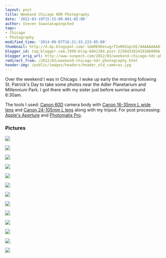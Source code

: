 ```yaml
---
layout: post
title: Weekend Chicago HDR Photography
date: '2012-03-19T15:15:00.001-05:00'
author: Steven Suwatanapongched
tags:
- Chicago
- Photography
modified_time: '2014-08-07T16:21:33.223-05:00'
thumbnail: http://4.bp.blogspot.com/-1mbREOOesug/T2eR0ZoprQI/AAAAAAAA81s/F6ZNs0DCUXw/s600/2012-03-18+at+03-48-06.jpg
blogger_id: tag:blogger.com,1999:blog-6841384.post-2250433814193860096
blogger_orig_url: http://www.sunpech.com/2012/03/weekend-chicago-hdr-photography.html
redirect_from: /2012/03/weekend-chicago-hdr-photography.html
header-img: /public/images/headers/header_old_cameras.jpg
---
```


Over the weekend I was in Chicago. I woke up early the morning following St. Patrick's Day to take some photos near the Adler Planetarium and Millennium Park. I got there with my sister just before sunrise around 6:30am.

The tools I used: <a href="http://www.amazon.com/gp/product/B0040JHVCC/ref=as_li_ss_tl?ie=UTF8&amp;tag=sunpech-20&amp;linkCode=as2&amp;camp=1789&amp;creative=390957&amp;creativeASIN=B0040JHVCC">Canon 60D</a>&nbsp;camera body with <a href="http://www.amazon.com/gp/product/B000NP46K2/ref=as_li_ss_tl?ie=UTF8&amp;tag=sunpech-20&amp;linkCode=as2&amp;camp=1789&amp;creative=390957&amp;creativeASIN=B000NP46K2">Canon 16-35mm L wide lens</a>&nbsp;and&nbsp;<a href="http://www.amazon.com/gp/product/B00513JCA0/ref=as_li_ss_tl?ie=UTF8&amp;tag=sunpech-20&amp;linkCode=as2&amp;camp=1789&amp;creative=390957&amp;creativeASIN=B00513JCA0">Canon 24-105mm L lens</a>&nbsp;along with my tripod. For post processing: <a href="http://www.apple.com/aperture/">Apple's Aperture</a> and <a href="http://www.hdrsoft.com/">Photomatix Pro</a>.

### Pictures

<a href="http://4.bp.blogspot.com/-1mbREOOesug/T2eR0ZoprQI/AAAAAAAA81s/F6ZNs0DCUXw/s600/2012-03-18+at+03-48-06.jpg"><img border="0"  src="http://4.bp.blogspot.com/-1mbREOOesug/T2eR0ZoprQI/AAAAAAAA81s/F6ZNs0DCUXw/s400/2012-03-18+at+03-48-06.jpg"  /></a>

<a href="http://3.bp.blogspot.com/-wxS_4EUJdMc/T2eR2hBoahI/AAAAAAAA814/JzK6BnxQ0D8/s600/2012-03-18+at+03-53-35.jpg"><img border="0"  src="http://3.bp.blogspot.com/-wxS_4EUJdMc/T2eR2hBoahI/AAAAAAAA814/JzK6BnxQ0D8/s400/2012-03-18+at+03-53-35.jpg"  /></a>

<a href="http://2.bp.blogspot.com/-ek1mjZevGG4/T2eR7m7rXYI/AAAAAAAA82A/zgPYB7mVqEY/s600/2012-03-18+at+04-00-53.jpg"><img border="0"  src="http://2.bp.blogspot.com/-ek1mjZevGG4/T2eR7m7rXYI/AAAAAAAA82A/zgPYB7mVqEY/s400/2012-03-18+at+04-00-53.jpg"  /></a>

<a href="http://2.bp.blogspot.com/-tE3X7AdfRBk/T2eR_dx6AvI/AAAAAAAA82Q/9tMK-ZNCvnQ/s600/2012-03-18+at+04-08-54.jpg"><img border="0"  src="http://2.bp.blogspot.com/-tE3X7AdfRBk/T2eR_dx6AvI/AAAAAAAA82Q/9tMK-ZNCvnQ/s400/2012-03-18+at+04-08-54.jpg"  /></a>

<a href="http://2.bp.blogspot.com/-V_KcegHASt0/T2eSDXJlylI/AAAAAAAA82g/elHskuLqx1M/s600/2012-03-18+at+04-10-35.jpg"><img border="0"  src="http://2.bp.blogspot.com/-V_KcegHASt0/T2eSDXJlylI/AAAAAAAA82g/elHskuLqx1M/s400/2012-03-18+at+04-10-35.jpg"  /></a>

<a href="http://2.bp.blogspot.com/-nyVWsdaG4vU/T2eSH1AdGsI/AAAAAAAA82w/G6qTNLRvpg4/s600/2012-03-18+at+04-17-29.jpg"><img border="0"  src="http://2.bp.blogspot.com/-nyVWsdaG4vU/T2eSH1AdGsI/AAAAAAAA82w/G6qTNLRvpg4/s400/2012-03-18+at+04-17-29.jpg"  /></a>

<a href="http://4.bp.blogspot.com/-FIzxxX_AoaA/T2eSKdoHiVI/AAAAAAAA824/QREibvijzls/s600/2012-03-18+at+04-19-25.jpg"><img border="0"  src="http://4.bp.blogspot.com/-FIzxxX_AoaA/T2eSKdoHiVI/AAAAAAAA824/QREibvijzls/s400/2012-03-18+at+04-19-25.jpg"  /></a>

<a href="http://1.bp.blogspot.com/-BnwumS_HpN0/T2eSMfD9tII/AAAAAAAA83A/jzvssGnff8o/s600/2012-03-18+at+04-22-59.jpg"><img border="0"  src="http://1.bp.blogspot.com/-BnwumS_HpN0/T2eSMfD9tII/AAAAAAAA83A/jzvssGnff8o/s400/2012-03-18+at+04-22-59.jpg"  /></a>

<a href="http://2.bp.blogspot.com/-an2DLAdMJcM/T2eSSURddZI/AAAAAAAA83Q/GxpshLfy-bY/s600/2012-03-18+at+04-43-44.jpg"><img border="0"  src="http://2.bp.blogspot.com/-an2DLAdMJcM/T2eSSURddZI/AAAAAAAA83Q/GxpshLfy-bY/s400/2012-03-18+at+04-43-44.jpg"  /></a>

<a href="http://4.bp.blogspot.com/-y_2q40STcm4/T2eSU2ohyqI/AAAAAAAA83Y/HLLDo8KsOBw/s600/2012-03-18+at+04-44-08.jpg"><img border="0"  src="http://4.bp.blogspot.com/-y_2q40STcm4/T2eSU2ohyqI/AAAAAAAA83Y/HLLDo8KsOBw/s400/2012-03-18+at+04-44-08.jpg"  /></a>

<a href="http://1.bp.blogspot.com/-XZnQQhSkNKw/T2eSX1Vmh5I/AAAAAAAA83g/D08dvkSGNNg/s600/2012-03-18+at+04-58-03.jpg"><img border="0"  src="http://1.bp.blogspot.com/-XZnQQhSkNKw/T2eSX1Vmh5I/AAAAAAAA83g/D08dvkSGNNg/s400/2012-03-18+at+04-58-03.jpg"  /></a>

<a href="http://3.bp.blogspot.com/-fb33f578iFo/T2eSau8-_6I/AAAAAAAA83o/bQDVkN-2Pow/s600/2012-03-18+at+05-05-49.jpg"><img border="0"  src="http://3.bp.blogspot.com/-fb33f578iFo/T2eSau8-_6I/AAAAAAAA83o/bQDVkN-2Pow/s400/2012-03-18+at+05-05-49.jpg"  /></a>

<a href="http://4.bp.blogspot.com/-Z0oN7Wi2SBc/T2eScgkbp4I/AAAAAAAA83w/C4pbAE5T5BI/s600/2012-03-18+at+05-24-42.jpg"><img border="0"  src="http://4.bp.blogspot.com/-Z0oN7Wi2SBc/T2eScgkbp4I/AAAAAAAA83w/C4pbAE5T5BI/s400/2012-03-18+at+05-24-42.jpg"  /></a>
